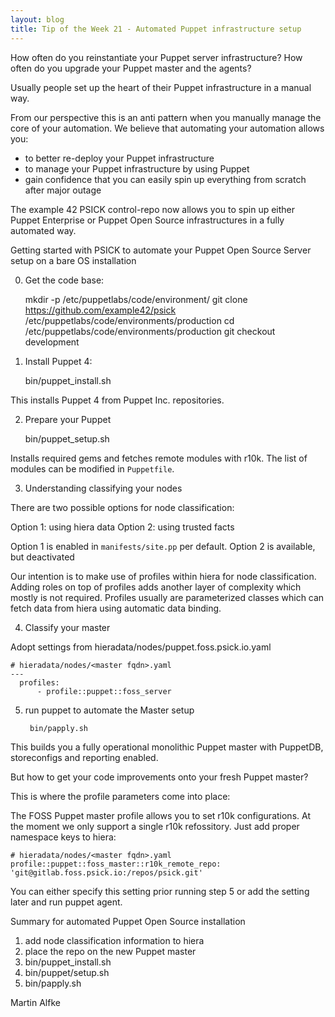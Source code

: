 ```yaml
---
layout: blog
title: Tip of the Week 21 - Automated Puppet infrastructure setup
---
```


How often do you reinstantiate your Puppet server infrastructure?
How often do you upgrade your Puppet master and the agents?

Usually people set up the heart of their Puppet infrastructure in a manual way.

From our perspective this is an anti pattern when you manually manage the core of your automation.
We believe that automating your automation allows you:
 - to better re-deploy your Puppet infrastructure
 - to manage your Puppet infrastructure by using Puppet
 - gain confidence that you can easily spin up everything from scratch after major outage

The example 42 PSICK control-repo now allows you to spin up either Puppet Enterprise or Puppet Open Source infrastructures in a fully automated way.

Getting started with PSICK to automate your Puppet Open Source Server setup on a bare OS installation

0. Get the code base:

    mkdir -p /etc/puppetlabs/code/environment/
    git clone https://github.com/example42/psick /etc/puppetlabs/code/environments/production
    cd /etc/puppetlabs/code/environments/production
    git checkout development

1. Install Puppet 4:

    bin/puppet_install.sh

This installs Puppet 4 from Puppet Inc. repositories.

2. Prepare your Puppet

    bin/puppet_setup.sh

Installs required gems and fetches remote modules with r10k.
The list of modules can be modified in ```Puppetfile```.

3. Understanding classifying your nodes

There are two possible options for node classification:

Option 1: using hiera data
Option 2: using trusted facts

Option 1 is enabled in ```manifests/site.pp``` per default.
Option 2 is available, but deactivated

Our intention is to make use of profiles within hiera for node classification.
Adding roles on top of profiles adds another layer of complexity which mostly is not required.
Profiles usually are parameterized classes which can fetch data from hiera using automatic data binding.

4. Classify your master

Adopt settings from hieradata/nodes/puppet.foss.psick.io.yaml

    # hieradata/nodes/<master fqdn>.yaml
    ---
      profiles:
          - profile::puppet::foss_server

5. run puppet to automate the Master setup

        bin/papply.sh

This builds you a fully operational monolithic Puppet master with PuppetDB, storeconfigs and reporting enabled.

But how to get your code improvements onto your fresh Puppet master?

This is where the profile parameters come into place:

The FOSS Puppet master profile allows you to set r10k configurations. At the moment we only support a single r10k refossitory.
Just add proper namespace keys to hiera:

    # hieradata/nodes/<master fqdn>.yaml
    profile::puppet::foss_master::r10k_remote_repo: 'git@gitlab.foss.psick.io:/repos/psick.git'

You can either specify this setting prior running step 5 or add the setting later and run puppet agent.

Summary for automated Puppet Open Source installation

1. add node classification information to hiera
2. place the repo on the new Puppet master
3. bin/puppet_install.sh
4. bin/puppet/setup.sh
5. bin/papply.sh


Martin Alfke
